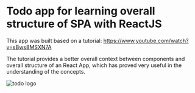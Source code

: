 # Todo app for learning overall structure of SPA with ReactJS

This app was built based on a tutorial: <https://www.youtube.com/watch?v=sBws8MSXN7A>

The tutorial provides a better overall context between components and overall structure of an React App, which has proved very useful in the understanding of the concepts. 

![todo logo](https://i.imgur.com/OvMZBs9.jpg)
